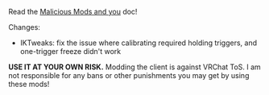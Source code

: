 Read the [Malicious Mods and you](https://github.com/knah/VRCMods/blob/master/Malicious-Mods.md) doc!

Changes:
 * IKTweaks: fix the issue where calibrating required holding triggers, and one-trigger freeze didn't work

**USE IT AT YOUR OWN RISK.** Modding the client is against VRChat ToS. I am not responsible for any bans or other punishments you may get by using these mods!